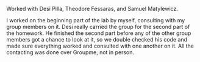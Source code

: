 Worked with Desi Pilla, Theodore Fessaras, and Samuel Matylewicz.

I worked on the beginning part of the lab by myself, consulting with my group members on it. 
Desi really carried the group for the second part of the homework. 
He finished the second part before any of the other group members got a chance to look at it, so we double checked 
his code and made sure everything worked and consulted with one another on it. All the contacting was done over Groupme, not in person.

